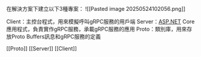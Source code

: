 在解決方案下建立以下3種專案：
![[Pasted image 20250524102056.png]]

Client：主控台程式，用來模擬呼叫gRPC服務的用戶端
Server：[ASP.NET](http://asp.net/) Core應用程式，負責實作gRPC服務，承載gRPC服務的應用
Proto：類別庫，用來存放Proto Buffers訊息和gRPC服務的定義

[[Proto]]
[[Server]]
[[Client]]